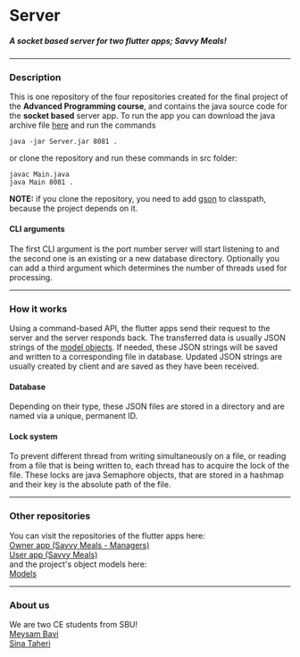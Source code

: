 # Server
##### A socket based server for two flutter apps; *Savvy Meals!*
---

### Description
This is one repository of the four repositories created for the final project of the **Advanced Programming course**, and contains the java source code for the **socket based** server app. To run the app you can download the java archive file [here](TODO) and run the commands 

```
java -jar Server.jar 8081 .
```

or clone the repository and run these commands in src folder:

```
javac Main.java
java Main 8081 .
```

**NOTE:** if you clone the repository, you need to add [gson](https://github.com/MeysamBavi/ap-project-server/blob/main/lib/gson-2.8.7.jar) to classpath, because the project depends on it.

#### CLI arguments

The first CLI argument is the port number server will start listening to and the second one is an existing or a new database directory. Optionally you can add a third argument which determines the number of threads used for processing.

---

### How it works

Using a command-based API, the flutter apps send their request to the server and the server responds back. The transferred data is usually JSON strings of the [model objects](https://github.com/MeysamBavi/ap-project-models). If needed, these JSON strings will be saved and written to a corresponding file in database. Updated JSON strings are usually created by client and are saved as they have been received.

#### Database

Depending on their type, these JSON files are stored in a directory and are named via a unique, permanent ID.

#### Lock system

To prevent different thread from writing simultaneously on a file, or reading from a file that is being written to, each thread has to acquire the lock of the file. These locks are java Semaphore objects, that are stored in a hashmap and their key is the absolute path of the file.

---

### Other repositories
You can visit the repositories of the flutter apps here:  
[Owner app (Savvy Meals - Managers)](https://github.com/sinatb/ap_project_RESTAURANT)  
[User app (Savvy Meals)](https://github.com/sinatb/ap_project_USER)  
and the project's object models here:  
[Models](https://github.com/MeysamBavi/ap-project-models)  
  
---

### About us
We are two CE students from SBU!  
[Meysam Bavi](https://github.com/MeysamBavi)  
[Sina Taheri](https://github.com/sinatb)  
